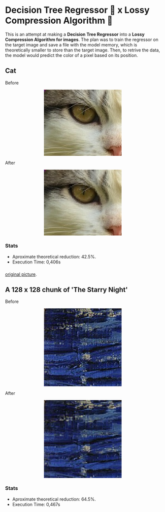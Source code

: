 # Decision Tree Regressor 🌳 x Lossy Compression Algorithm 🧳

This is an attempt at making a **Decision Tree Regressor** into a **Lossy Compression Algorithm for images**. The plan was to train the regressor on the target image and save a file with the model memory, which is theoretically smaller to store than the target image. Then, to retrive the data, the model would predict the color of a pixel based on its position.

## Cat

Before

<img width="50%" style="display: block; margin: auto;" src="images/ex2.png">

After

<img width="50%" style="display: block; margin: auto;" src="images/result_cat.png">

### Stats
- Aproximate theoretical reduction: 42.5%.
- Execution Time: 0,406s

###

[original picture](https://pixabay.com/pt/photos/gato-gatinho-bicho-de-estima%C3%A7%C3%A3o-9125207/).
## A 128 x 128 chunk of 'The Starry Night'

Before

<img width="50%" style="display: block; margin: auto;" src="images/small_128.png">

After

<img width="50%" style="display: block; margin: auto;" src="images/result_128.png">

### Stats
- Aproximate theoretical reduction: 64.5%.
- Execution Time: 0,467s
